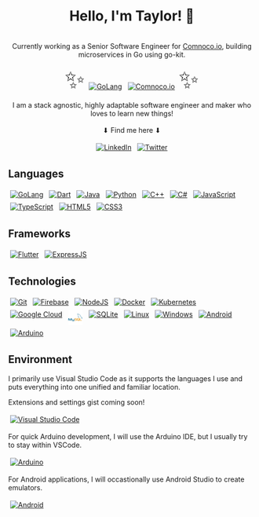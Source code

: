 <h1 align='center'>Hello, I'm Taylor! 👋</h1>

<p align='center'>
  <br>Currently working as a Senior Software Engineer for <a href="https://comnoco.io/">Comnoco.io</a>, building microservices in Go using go-kit.
  <br>
  <br>
  <a style="line-height:50px;font-size:50px;">✨</a>
  <!-- GoLang Gopher -->
  <a href="https://golang.org/"> <img src="https://cdn.svgporn.com/logos/gopher.svg" alt="GoLang" height="60" style="vertical-align:middle; margin:4px"></a>
  <a href="https://comnoco.io/"> <img src="https://comnoco.io/images/favicon.png" alt="Comnoco.io" height="60" style="vertical-align:middle; margin:4px"></a>
  <a style="line-height:50px;font-size:50px;">✨</a>
  <br>
  <br>I am a stack agnostic, highly adaptable software engineer and maker who loves to learn new things!
  <br>
  <br>⬇ Find me here ⬇
</p>

<p align="center">
  <!-- LinkedIn Icon -->
  <a href="https://www.linkedin.com/in/taylor-woodcock/" target="_blank" rel="noopener noreferrer"> <img src="https://cdn.svgporn.com/logos/linkedin-icon.svg" alt="LinkedIn" height="30" style="vertical-align:top; margin:4px"></a>
  <!-- Twitter Icon -->
  <a href="https://twitter.com/tt_aa_yy" target="_blank" rel="noopener noreferrer"> <img src="https://cdn.svgporn.com/logos/twitter.svg" alt="Twitter" height="30" style="vertical-align:top; margin:4px"></a>
</p>

## Languages
<p>
  <!-- GoLang Icon -->
  <a href="https://golang.org/"> <img src="https://cdn.svgporn.com/logos/go.svg" alt="GoLang" height="30" style="vertical-align:top; margin:4px"></a>
  <!-- Dart Icon -->
  <a href="https://dart.dev/"> <img src="https://cdn.svgporn.com/logos/dart.svg" alt="Dart" height="30" style="vertical-align:top; margin:4px"></a>
  <!-- Java Icon -->
  <a href="https://www.java.com/en/"> <img src="https://cdn.svgporn.com/logos/java.svg" alt="Java" height="30" style="vertical-align:top; margin:4px"></a>
  <!-- Python Icon -->
  <a href="https://www.python.org/"> <img src="https://cdn.svgporn.com/logos/python.svg" alt="Python" height="30" style="vertical-align:top; margin:4px"></a>
  <!-- C++ Icon -->
  <a href="https://www.cplusplus.com/"> <img src="https://cdn.svgporn.com/logos/c-plusplus.svg" alt="C++" height="30" style="vertical-align:top; margin:4px"></a>
  <!-- C# Icon -->
  <a href="https://docs.microsoft.com/en-us/dotnet/csharp/"> <img src="https://cdn.svgporn.com/logos/c-sharp.svg" alt="C#" height="30" style="vertical-align:top; margin:4px"></a>
  <!-- JavaScript Icon -->
  <a href="https://developer.mozilla.org/en-US/docs/Web/JavaScript"> <img src="https://cdn.svgporn.com/logos/javascript.svg" alt="JavaScript" height="30" style="vertical-align:top; margin:4px"></a>
  <!-- TypeScript Icon -->
  <a href="https://www.typescriptlang.org/"> <img src="https://cdn.svgporn.com/logos/typescript-icon.svg" alt="TypeScript" height="30" style="vertical-align:top; margin:4px"></a>
  <!-- HTML5 Icon -->
  <a href="https://html.com/"> <img src="https://cdn.svgporn.com/logos/html-5.svg" alt="HTML5" height="30" style="vertical-align:top; margin:4px"></a>
  <!-- CSS3 Icon -->
  <a href="https://www.w3.org/Style/CSS/Overview.en.html"> <img src="https://cdn.svgporn.com/logos/css-3.svg" alt="CSS3" height="30" style="vertical-align:top; margin:4px"></a>
</p>

## Frameworks
<p>
  <!-- Flutter Icon -->
  <a href="https://flutter.dev/"> <img src="https://cdn.svgporn.com/logos/flutter.svg" alt="Flutter" height="30" style="vertical-align:top; margin:4px"></a>
  <!-- ExpressJS Icon -->
  <a href="https://expressjs.com/"> <img src="https://cdn.svgporn.com/logos/express.svg" alt="ExpressJS" height="30" style="vertical-align:top; margin:4px"></a>
</p>

## Technologies
<p>
<!-- GitHub Icon -->
  <a href="https://www.github.com/taylor-woodcock/"> <img src="https://cdn.svgporn.com/logos/github-icon.svg" alt="Git" height="30" style="vertical-align:top; margin:4px"></a>
  <!-- Firebase Icon -->
  <a href="https://firebase.google.com/"> <img src="https://cdn.svgporn.com/logos/firebase.svg" alt="Firebase" height="30" style="vertical-align:top; margin:4px"></a>
  <!-- NodeJs Icon -->
  <a href="https://nodejs.org/"> <img src="https://cdn.svgporn.com/logos/nodejs.svg" alt="NodeJS" height="30" style="vertical-align:top; margin:4px"></a>
  <!-- Docker Icon -->
  <a href="https://docker.com/"> <img src="https://cdn.svgporn.com/logos/docker.svg" alt="Docker" height="30" style="vertical-align:top; margin:4px"></a>
  <!-- Kubernetes Icon -->
  <a href="https://kubernetes.io/"> <img src="https://cdn.svgporn.com/logos/kubernetes.svg" alt="Kubernetes" height="30" style="vertical-align:top; margin:4px"></a>
  <!-- Google Cloud Icon -->
  <a href="https://cloud.google.com/"> <img src="https://cdn.svgporn.com/logos/google-cloud.svg" alt="Google Cloud" height="30" style="vertical-align:top; margin:4px"></a>
  <!-- MySQL Icon -->
  <a href="https://www.mysql.com/"> <img src="https://raw.githubusercontent.com/devicons/devicon/master/icons/mysql/mysql-original-wordmark.svg" alt="MySQL" height="30" style="vertical-align:top; margin:4px"></a>
  <!-- SQLite Icon -->
  <a href="https://www.sqlite.org/index.html"> <img src="https://upload.wikimedia.org/wikipedia/commons/thumb/9/97/Sqlite-square-icon.svg/1200px-Sqlite-square-icon.svg.png" alt="SQLite" height="30" style="vertical-align:top; margin:4px"></a>
  <!-- Linux Icon -->
  <a href="https://www.linux.org/"> <img src="https://cdn.svgporn.com/logos/linux-tux.svg" alt="Linux" height="30" style="vertical-align:top; margin:4px"></a> 
  <!-- Windows Icon -->
  <a href="https://www.microsoft.com/en-gb/windows"> <img src="https://cdn.svgporn.com/logos/microsoft-windows.svg" alt="Windows" height="30" style="vertical-align:top; margin:4px"></a> 
  <!-- Android Icon -->
  <a href="https://www.android.com/"> <img src="https://cdn.svgporn.com/logos/android-icon.svg" alt="Android" height="30" style="vertical-align:top; margin:4px"></a>
  <!-- Arduino Icon -->
  <a href="https://www.arduino.cc/en/software"> <img src="https://cdn.svgporn.com/logos/arduino.svg" alt="Arduino" height="30" style="vertical-align:top; margin:4px"></a>
  
</p>


## Environment
I primarily use Visual Studio Code as it supports the languages I use and puts everything into one unified and familiar location.

Extensions and settings gist coming soon!

<!-- VSCode Icon -->
<a href="https://code.visualstudio.com/"> <img src="https://cdn.svgporn.com/logos/visual-studio-code.svg" alt="Visual Studio Code" height="50" style="vertical-align:top; margin:4px"></a>

For quick Arduino development, I will use the Arduino IDE, but I usually try to stay within VSCode.

<!-- Arduino Icon -->
<a href="https://www.arduino.cc/en/software"> <img src="https://cdn.svgporn.com/logos/arduino.svg" alt="Arduino" height="50" style="vertical-align:top; margin:4px"></a>

For Android applications, I will occastionally use Android Studio to create emulators.

<!-- Android Icon -->
<a href="https://developer.android.com/studio"> <img src="https://cdn.svgporn.com/logos/android-icon.svg" alt="Android" height="60" style="vertical-align:top; margin:4px"></a>
